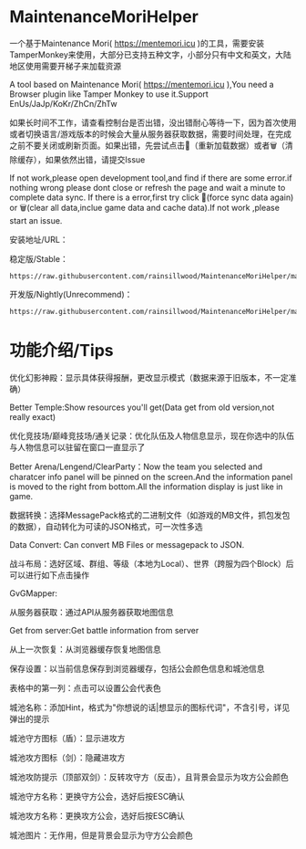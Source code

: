 # MaintenanceMoriHelper
 
 一个基于Maintenance Mori( https://mentemori.icu )的工具，需要安装TamperMonkey来使用，大部分已支持五种文字，小部分只有中文和英文，大陆地区使用需要开梯子来加载资源
 
 A tool based on Maintenance Mori( https://mentemori.icu ),You need a Browser plugin like Tamper Monkey to use it.Support EnUs/JaJp/KoKr/ZhCn/ZhTw

 如果长时间不工作，请查看控制台是否出错，没出错耐心等待一下，因为首次使用或者切换语言/游戏版本的时候会大量从服务器获取数据，需要时间处理，在完成之前不要关闭或刷新页面。如果出错，先尝试点击🔄（重新加载数据）或者🗑️（清除缓存），如果依然出错，请提交Issue

 If not work,please open development tool,and find if there are some error.if nothing wrong please dont close or refresh the page and wait a minute to complete data sync. If there is a error,first try click 🔄(force sync data again) or 🗑️(clear all data,inclue game data and cache data).If not work ,please start an issue.

 安装地址/URL：
 
稳定版/Stable：
    
    https://raw.githubusercontent.com/rainsillwood/MaintenanceMoriHelper/main/dist/MaintenanceMoriHelper.user.js
    
开发版/Nightly(Unrecommend)：
    
    https://raw.githubusercontent.com/rainsillwood/MaintenanceMoriHelper/main/extend/MaintenanceMoriHelper.user.js

# 功能介绍/Tips
 优化幻影神殿：显示具体获得报酬，更改显示模式（数据来源于旧版本，不一定准确）
 
 Better Temple:Show resources you'll get(Data get from old version,not really exact)

 优化竞技场/巅峰竞技场/通关记录：优化队伍及人物信息显示，现在你选中的队伍与人物信息可以驻留在窗口一直显示了

 Better Arena/Lengend/ClearParty：Now the team you selected and charatcer info panel will be pinned on the screen.And the information panel is moved to the right from bottom.All the information display is just like in game.

 数据转换：选择MessagePack格式的二进制文件（如游戏的MB文件，抓包发包的数据），自动转化为可读的JSON格式，可一次性多选

 Data Convert: Can convert MB Files or messagepack to JSON.
 
 战斗布局：选好区域、群组、等级（本地为Local）、世界（跨服为四个Block）后可以进行如下点击操作

 GvGMapper:
 
   从服务器获取：通过API从服务器获取地图信息

   Get from server:Get battle information from server
   
   从上一次恢复：从浏览器缓存恢复地图信息

   

   保存设置：以当前信息保存到浏览器缓存，包括公会颜色信息和城池信息

   表格中的第一列：点击可以设置公会代表色

   城池名称：添加Hint，格式为"你想说的话|想显示的图标代词"，不含引号，详见弹出的提示

   城池守方图标（盾）：显示进攻方

   城池攻方图标（剑）：隐藏进攻方

   城池攻防提示（顶部双剑）：反转攻守方（反击），且背景会显示为攻方公会颜色

   城池守方名称：更换守方公会，选好后按ESC确认

   城池攻方名称：更换攻方公会，选好后按ESC确认

   城池图片：无作用，但是背景会显示为守方公会颜色
